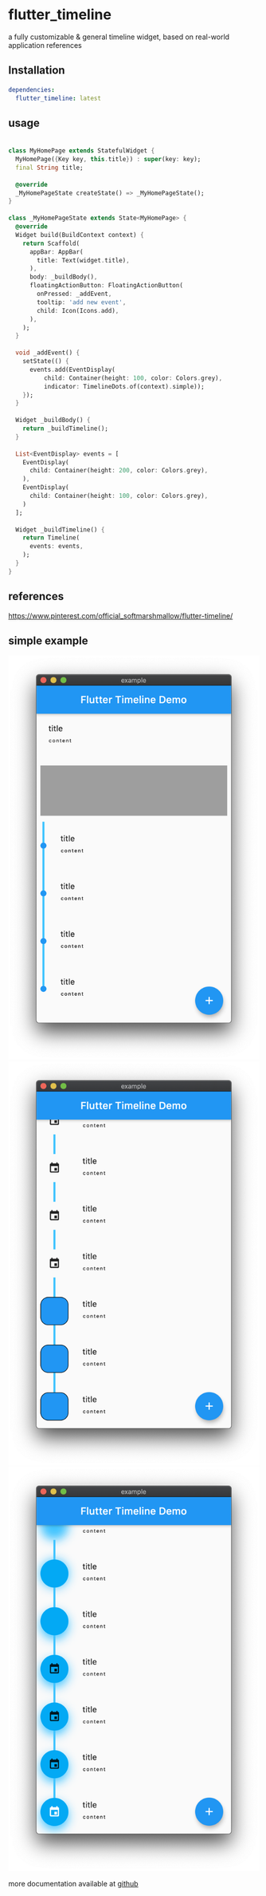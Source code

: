 # flutter_timeline

a fully customizable & general timeline widget, based on real-world application references

## Installation
```yaml
dependencies:
  flutter_timeline: latest
```


## usage
```dart

class MyHomePage extends StatefulWidget {
  MyHomePage({Key key, this.title}) : super(key: key);
  final String title;

  @override
  _MyHomePageState createState() => _MyHomePageState();
}

class _MyHomePageState extends State<MyHomePage> {
  @override
  Widget build(BuildContext context) {
    return Scaffold(
      appBar: AppBar(
        title: Text(widget.title),
      ),
      body: _buildBody(),
      floatingActionButton: FloatingActionButton(
        onPressed: _addEvent,
        tooltip: 'add new event',
        child: Icon(Icons.add),
      ),
    );
  }

  void _addEvent() {
    setState(() {
      events.add(EventDisplay(
          child: Container(height: 100, color: Colors.grey),
          indicator: TimelineDots.of(context).simple));
    });
  }

  Widget _buildBody() {
    return _buildTimeline();
  }

  List<EventDisplay> events = [
    EventDisplay(
      child: Container(height: 200, color: Colors.grey),
    ),
    EventDisplay(
      child: Container(height: 100, color: Colors.grey),
    )
  ];

  Widget _buildTimeline() {
    return Timeline(
      events: events,
    );
  }
}

```

## references
https://www.pinterest.com/official_softmarshmallow/flutter-timeline/


## simple example
![demo app](./docs/images/mac-ss.png)
![demo app](./docs/images/mac-ss-2.png)
![demo app](./docs/images/mac-ss-3.png)

more documentation available at [github](https://github.com/softmarshmallow/flutter-timeline)
